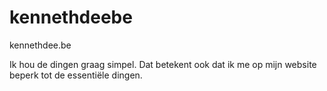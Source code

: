 # kennethdeebe
kennethdee.be

Ik hou de dingen graag simpel. Dat betekent ook dat ik me op mijn website beperk tot de essentiële dingen.
